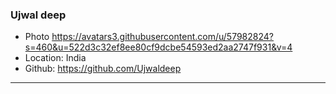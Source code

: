 ### Ujwal deep
- Photo https://avatars3.githubusercontent.com/u/57982824?s=460&u=522d3c32ef8ee80cf9dcbe54593ed2aa2747f931&v=4
- Location: India
- Github: https://github.com/Ujwaldeep
***
